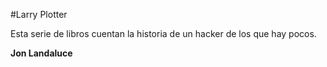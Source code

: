 #Larry Plotter

Esta serie de libros cuentan  la historia de un hacker de los que hay pocos.

**Jon Landaluce**


